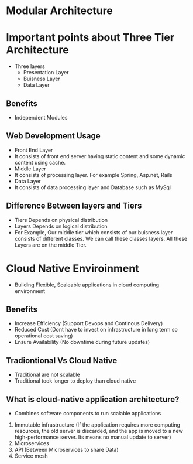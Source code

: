 # Modular Architecture 
# Important points about Three Tier Architecture
 - Three layers 
   - Presentation Layer
   - Buisness Layer
   - Data Layer

## Benefits
  - Independent Modules

## Web Development Usage
 - Front End Layer
  - It consists of front end server having static content and some dynamic content using cache. 
 - Middle Layer
  - It consists of processing layer. For example Spring, Asp.net, Rails
 - Data Layer 
  - It consists of data processing layer and Database such as MySql
  
## Difference Between layers and Tiers
- Tiers Depends on physical distribution
- Layers Depends on logical distribution
 - For Example, Our middle tier which consists of our buisness layer consists of different classes. We can call these classes layers. All these Layers are on the middle Tier.


# Cloud Native Enviroinment

- Building Flexible, Scaleable applications in cloud computing environment

## Benefits 

- Increase Efficiency (Support Devops and Continous Delivery)
- Reduced Cost (Dont have to invest on infrastructure in long term so operational cost saving)
- Ensure Availability (No downtime during future updates)

## Tradiontional Vs Cloud Native
- Traditional are not scalable 
- Traditional took longer to deploy than cloud native

## What is cloud-native application architecture?

- Combines software components to run scalable applications
 1. Immutable infrastructure (If the application requires more computing resources, the old server is discarded, and the app is moved to a new high-performance server. Its means no manual update to server)
 2. Microservices
 3. API (Between Microservices to share Data)
 4. Service mesh
